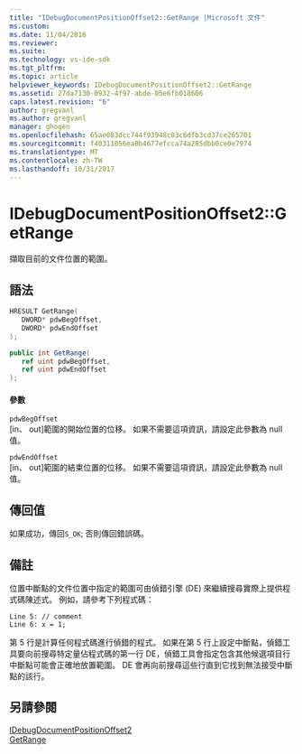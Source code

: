 ```yaml
---
title: "IDebugDocumentPositionOffset2::GetRange |Microsoft 文件"
ms.custom: 
ms.date: 11/04/2016
ms.reviewer: 
ms.suite: 
ms.technology: vs-ide-sdk
ms.tgt_pltfrm: 
ms.topic: article
helpviewer_keywords: IDebugDocumentPositionOffset2::GetRange
ms.assetid: 27da7130-0932-4f97-abde-05e6fb018606
caps.latest.revision: "6"
author: gregvanl
ms.author: gregvanl
manager: ghogen
ms.openlocfilehash: 65ae083dcc744f93948c03c6dfb3cd37ce265701
ms.sourcegitcommit: f40311056ea0b4677efcca74a285dbb0ce0e7974
ms.translationtype: MT
ms.contentlocale: zh-TW
ms.lasthandoff: 10/31/2017
---
```

# <a name="idebugdocumentpositionoffset2getrange"></a>IDebugDocumentPositionOffset2::GetRange
擷取目前的文件位置的範圍。  
  
## <a name="syntax"></a>語法  
  
```cpp  
HRESULT GetRange(  
   DWORD* pdwBegOffset,  
   DWORD* pdwEndOffset  
);  
```  
  
```csharp  
public int GetRange(  
   ref uint pdwBegOffset,  
   ref uint pdwEndOffset  
);  
```  
  
#### <a name="parameters"></a>參數  
 `pdwBegOffset`  
 [in、 out]範圍的開始位置的位移。 如果不需要這項資訊，請設定此參數為 null 值。  
  
 `pdwEndOffset`  
 [in、 out]範圍的結束位置的位移。 如果不需要這項資訊，請設定此參數為 null 值。  
  
## <a name="return-value"></a>傳回值  
 如果成功，傳回`S_OK`; 否則傳回錯誤碼。  
  
## <a name="remarks"></a>備註  
 位置中斷點的文件位置中指定的範圍可由偵錯引擎 (DE) 來繼續搜尋實際上提供程式碼陳述式。 例如，請參考下列程式碼：  
  
```  
Line 5: // comment  
Line 6: x = 1;  
```  
  
 第 5 行是計算任何程式碼進行偵錯的程式。 如果在第 5 行上設定中斷點，偵錯工具要向前搜尋特定量佔程式碼的第一行 DE，偵錯工具會指定包含其他候選項目行中斷點可能會正確地放置範圍。 DE 會再向前搜尋這些行直到它找到無法接受中斷點的該行。  
  
## <a name="see-also"></a>另請參閱  
 [IDebugDocumentPositionOffset2](../../../extensibility/debugger/reference/idebugdocumentpositionoffset2.md)   
 [GetRange](../../../extensibility/debugger/reference/idebugdocumentposition2-getrange.md)